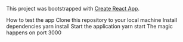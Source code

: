 This project was bootstrapped with [Create React App](https://github.com/facebook/create-react-app).

How to test the app
Clone this repository to your local machine
Install dependencies yarn install
Start the application yarn start The magic happens on port 3000